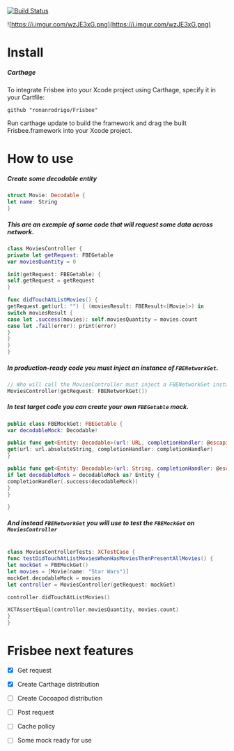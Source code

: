 [![Build Status](https://www.bitrise.io/app/27a5e39dc511ba7c/status.svg?token=HZCmnpdBTIy3rOQdUv6HOg&branch=master)](https://www.bitrise.io/app/27a5e39dc511ba7c)

![https://i.imgur.com/wzJE3xG.png](https://i.imgur.com/wzJE3xG.png)

# Install
##### Carthage
To integrate Frisbee into your Xcode project using Carthage, specify it in your Cartfile:

```
github "ronanrodrigo/Frisbee"
```

Run carthage update to build the framework and drag the built Frisbee.framework into your Xcode project.

# How to use

##### Create some decodable entity
```swift
struct Movie: Decodable {
let name: String
}
```

##### This are an exemple of some code that will request some data across network.
```swift
class MoviesController {
private let getRequest: FBEGetable
var moviesQuantity = 0

init(getRequest: FBEGetable) {
self.getRequest = getRequest
}

func didTouchAtListMovies() {
getRequest.get(url: "") { (moviesResult: FBEResult<[Movie]>) in
switch moviesResult {
case let .success(movies): self.moviesQuantity = movies.count
case let .fail(error): print(error)
}
}
}
}

```

##### In production-ready code you must inject an instance of `FBENetworkGet`.
```swift
// Who will call the MoviesController must inject a FBENetworkGet instance
MoviesController(getRequest: FBENetworkGet())
```

##### In test target code you can create your own `FBEGetable` mock.
```swift
public class FBEMockGet: FBEGetable {
var decodableMock: Decodable!

public func get<Entity: Decodable>(url: URL, completionHandler: @escaping (FBEResult<Entity>) -> Void) {
get(url: url.absoluteString, completionHandler: completionHandler)
}

public func get<Entity: Decodable>(url: String, completionHandler: @escaping (FBEResult<Entity>) -> Void) {
if let decodableMock = decodableMock as? Entity {
completionHandler(.success(decodableMock))
}
}

}

```

##### And instead `FBENetworkGet` you will use to test the `FBEMockGet` on `MoviesController`
```swift

class MoviesControllerTests: XCTestCase {
func testDidTouchAtListMoviesWhenHasMoviesThenPresentAllMovies() {
let mockGet = FBEMockGet()
let movies = [Movie(name: "Star Wars")]
mockGet.decodableMock = movies
let controller = MoviesController(getRequest: mockGet)

controller.didTouchAtListMovies()

XCTAssertEqual(controller.moviesQuantity, movies.count)
}
}
```

# Frisbee next features
- [x] Get request
- [x] Create Carthage distribution
- [ ] Create Cocoapod distribution
- [ ] Post request
- [ ] Cache policy
- [ ] Some mock ready for use

